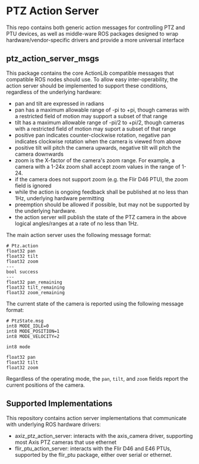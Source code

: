 PTZ Action Server
===================

This repo contains both generic action messages for controlling PTZ and PTU devices, as well as
middle-ware ROS packages designed to wrap hardware/vendor-specific drivers and provide a more universal
interface


ptz_action_server_msgs
-------------------

This package contains the core ActionLib compatible messages that compatible ROS nodes should use.  To allow easy
inter-operability, the action server should be implemented to support these conditions, regardless of the underlying
hardware:

- pan and tilt are expressed in radians
- pan has a maximum allowable range of -pi to +pi, though cameras with a restricted field of motion may support
  a subset of that range
- tilt has a maximum allowable range of -pi/2 to +pi/2, though cameras with a restricted field of motion may suport
  a subset of that range
- positive pan indicates counter-clockwise rotation, negative pan indicates clockwise rotation when the camera is viewed
  from above
- positive tilt will pitch the camera upwards, negative tilt will pitch the camera downwards
- zoom is the X-factor of the camera's zoom range. For example, a camera with a 1-24x zoom shall accept zoom values
  in the range of 1-24.
- if the camera does not support zoom (e.g. the Flir D46 PTU), the zoom field is ignored
- while the action is ongoing feedback shall be published at no less than 1Hz, underlying hardware permitting
- preemption should be allowed if possible, but may not be supported by the underlying hardware.
- the action server will publish the state of the PTZ camera in the above logical angles/ranges at a rate of no less
  than 1Hz.

The main action server uses the following message format:
```
# Ptz.action
float32 pan
float32 tilt
float32 zoom
---
bool success
---
float32 pan_remaining
float32 tilt_remaining
float32 zoom_remaining
```

The current state of the camera is reported using the following message format:
```
# PtzState.msg
int8 MODE_IDLE=0
int8 MODE_POSITION=1
int8 MODE_VELOCITY=2

int8 mode

float32 pan
float32 tilt
float32 zoom
```

Regardless of the operating mode, the `pan`, `tilt`, and `zoom` fields report the current positions of the camera.


Supported Implementations
--------------------------

This repository contains action server implementations that communicate with underlying ROS hardware drivers:
- axiz_ptz_action_server: interacts with the axis_camera driver, supporting most Axis PTZ cameras that use ethernet
- flir_ptu_action_server: interacts with the Flir D46 and E46 PTUs, supported by the flir_ptu package, either over serial
  or ethernet.
